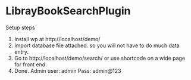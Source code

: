 # LibrayBookSearchPlugin


Setup steps 
1. Install wp at http://localhost/demo/
2. Import database file attached. so you will not have to do much data entry.
3. Go to http://localhost/demo/search/ or use shortcode on a wide page for front end.
4. Done.
Admin user: admin
Pass:   admin@123
